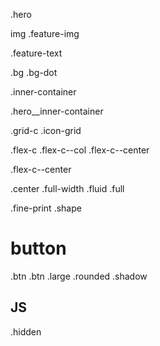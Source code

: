 .hero

img .feature-img

.feature-text 

.bg
.bg-dot

.inner-container 

.hero__inner-container

.grid-c
.icon-grid

.flex-c
.flex-c--col
.flex-c--center

.flex-c--center

.center
.full-width
.fluid
.full

.fine-print
.shape

# button 

.btn
.btn .large .rounded .shadow

## JS 

.hidden


